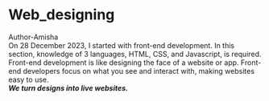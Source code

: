 # Web_designing
Author-Amisha
<br> 
On 28 December 2023, I started with front-end development. In this section, knowledge of 3 languages, HTML, CSS, and Javascript, is required.
<br>
Front-end development is like designing the face of a website or app. Front-end developers focus on what you see and interact with, making websites easy to use.
<br>
<b><i> We turn designs into live websites.</b></i>
